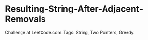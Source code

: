 # Resulting-String-After-Adjacent-Removals
Challenge at LeetCode.com. Tags: String, Two Pointers, Greedy.
